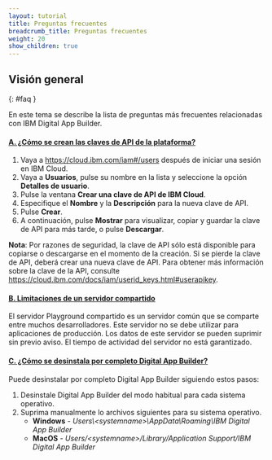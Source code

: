 ```yaml
---
layout: tutorial
title: Preguntas frecuentes
breadcrumb_title: Preguntas frecuentes 
weight: 20
show_children: true
---
```

<!-- NLS_CHARSET=UTF-8 -->
## Visión general
{: #faq }

En este tema se describe la lista de preguntas más frecuentes relacionadas con IBM Digital App Builder.

<div class="panel-group accordion" id="mfp-dab-faqs" role="tablist">
    <div class="panel panel-default">
        <div class="panel-heading" role="tab" id="mfp-dab-faq1">
            <h4 class="panel-title">
                <a role="button" data-toggle="collapse" data-parent="#mfp-dab-faqs" href="#collapse-mfp-dab-faq1" aria-expanded="true" aria-controls="collapse-mfp-dab-faq1"><b>A. ¿Cómo se crean las claves de API de la plataforma?</b></a>
            </h4>
        </div>
        <div id="collapse-mfp-dab-faq1" class="panel-collapse collapse" role="tabpanel" aria-labelledby="mfp-dab-faq1">
            <div class="panel-body">
                <p>
                    <ol>
                        <li>Vaya a <a href="https://cloud.ibm.com/iam#/users" target="_blank">https://cloud.ibm.com/iam#/users</a> después de iniciar una sesión en IBM Cloud. </li>
                        <li>Vaya a <b>Usuarios</b>, pulse su nombre en la lista y seleccione la opción <b>Detalles de usuario</b>. </li>
                        <li>Pulse la ventana <b>Crear una clave de API de IBM Cloud</b>. </li>
                        <li>Especifique el <b>Nombre</b> y la <b>Descripción</b> para la nueva clave de API.</li>
                        <li>Pulse <b>Crear</b>.</li>
                        <li>A continuación, pulse <b>Mostrar</b> para visualizar, copiar y guardar la clave de API para más tarde, o pulse <b>Descargar</b>. </li>
                    </ol>
                    <b>Nota</b>: Por razones de seguridad, la clave de API sólo está disponible para copiarse o descargarse en el momento de la creación. Si se pierde la clave de API, deberá crear una nueva clave de API. Para obtener más información sobre la clave de la API, consulte <a href="https://cloud.ibm.com/docs/iam/userid_keys.html#userapikey">https://cloud.ibm.com/docs/iam/userid_keys.html#userapikey</a>.</p>
            </div>
        </div>      
    </div>
    <div class="panel panel-default">
        <div class="panel-heading" role="tab" id="mfp-dab-faq2">
            <h4 class="panel-title">
                <a role="button" data-toggle="collapse" data-parent="#mfp-dab-faqs" href="#collapse-mfp-dab-faq2" aria-expanded="true" aria-controls="collapse-mfp-dab-faq2"><b>B. Limitaciones de un servidor compartido</b></a>
            </h4>
        </div>
        <div id="collapse-mfp-dab-faq2" class="panel-collapse collapse" role="tabpanel" aria-labelledby="mfp-dab-faq2">
            <div class="panel-body">
                  <p>El servidor Playground compartido es un servidor común que se comparte entre muchos desarrolladores. Este servidor no se debe utilizar para aplicaciones de producción. Los datos de este servidor se pueden suprimir sin previo aviso. El tiempo de actividad del servidor no está garantizado.</p>
            </div>
        </div>      
    </div>
    <div class="panel panel-default">
        <div class="panel-heading" role="tab" id="mfp-dab-faq3">
            <h4 class="panel-title">
                <a role="button" data-toggle="collapse" data-parent="#mfp-dab-faqs" href="#collapse-mfp-dab-faq3" aria-expanded="true" aria-controls="collapse-mfp-dab-faq3"><b>C. ¿Cómo se desinstala por completo Digital App Builder?</b></a>
            </h4>
        </div>
        <div id="collapse-mfp-dab-faq3" class="panel-collapse collapse" role="tabpanel" aria-labelledby="mfp-dab-faq3">
            <div class="panel-body">
                  <p>Puede desinstalar por completo Digital App Builder siguiendo estos pasos:
                  <ol><li>Desinstale Digital App Builder del modo habitual para cada sistema operativo. </li>
                      <li>Suprima manualmente lo archivos siguientes para su sistema operativo.
                      <ul><li><b>Windows</b> - <i>Users\&lt;systemname&gt;\AppData\Roaming\IBM Digital App Builder</i></li>
                          <li><b>MacOS</b> - <i>Users/&lt;systemname&gt;/Library/Application Support/IBM Digital App Builder</i></li>
                      </ul></li>
                  </ol></p>
            </div>
        </div>      
    </div>
</div>
<p>&nbsp;</p>       
